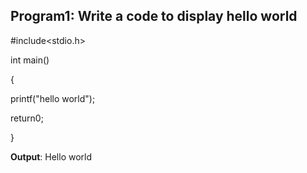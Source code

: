 ## Program1: Write a code to display hello world

#include<stdio.h>

int main()

{

printf("hello world");

return0;

}

**Output**: Hello world 
